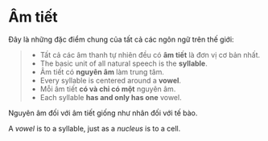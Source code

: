 # Âm tiết

Đây là những đặc điểm chung của tất cả các ngôn ngữ trên thế giới:

> - Tất cả các âm thanh tự nhiên đều có **âm tiết** là đơn vị cơ bản nhất.
> - The basic unit of all natural speech is the **syllable**.
> - Âm tiết có **nguyên âm** làm trung tâm.
> - Every syllable is centered around a **vowel**.
> - Mỗi âm tiết **có và chỉ có một** nguyên âm.
> - Each syllable **has and only has one** vowel.

Nguyên âm đối với âm tiết giống như nhân đối với tế bào.

A _vowel_ is to a syllable, just as a _nucleus_ is to a cell.
